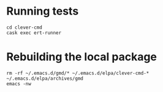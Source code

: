 # Running tests

```
cd clever-cmd
cask exec ert-runner
```

# Rebuilding the local package

```
rm -rf ~/.emacs.d/gmd/* ~/.emacs.d/elpa/clever-cmd-* ~/.emacs.d/elpa/archives/gmd
emacs -nw
```

